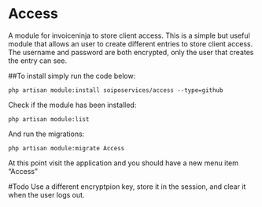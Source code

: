 # Access
A module for invoiceninja to store client access.
This is a simple but useful module that allows an user to create different entries to store client access.
The username and password are both encrypted, only the user that creates the entry can see.

##To install simply run the code below:

```php artisan module:install soiposervices/access --type=github```

Check if the module has been installed:

```php artisan module:list```

And run the migrations:

```php artisan module:migrate Access```

At this point visit the application and you should have a new menu item “Access”

#Todo
Use a different encryptpion key, store it in the session, and clear it when the user logs out.
